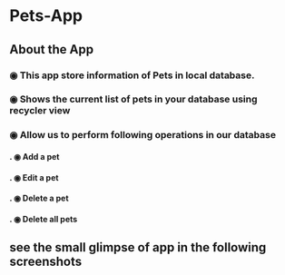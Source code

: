 # Pets-App

## About the App
### ◉ This app store information of Pets in local database.
### ◉ Shows the current list of pets in your database using recycler view
### ◉ Allow us to perform following operations in our database
#### .        ◉ Add a pet
#### .        ◉ Edit a pet
#### .        ◉ Delete a pet
#### .        ◉ Delete all pets




## see the small glimpse of app in the following screenshots

